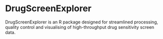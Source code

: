 # DrugScreenExplorer
DrugScreenExplorer is an R package designed for streamlined processing, quality control and visualising of high-throughput drug sensitivity screen data.
